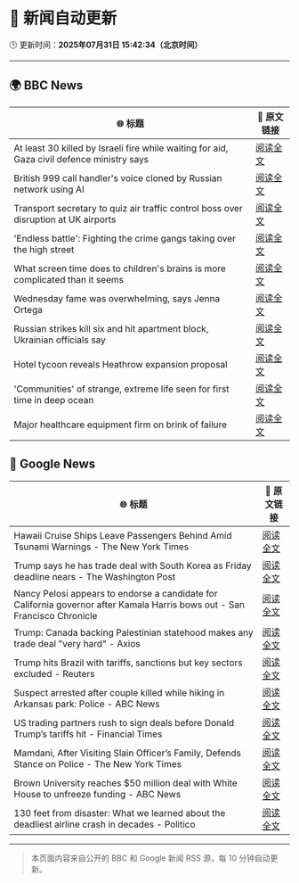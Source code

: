 # 🧠 新闻自动更新

🕒 更新时间：**2025年07月31日 15:42:34（北京时间）**

---

## 🌍 BBC News

| 🌐 标题 | 🔗 原文链接 |
|--------|-------------|
| At least 30 killed by Israeli fire while waiting for aid, Gaza civil defence ministry says | [阅读全文](https://www.bbc.com/news/articles/c74d82pdxjzo?at_medium=RSS&at_campaign=rss) |
| British 999 call handler's voice cloned by Russian network using AI | [阅读全文](https://www.bbc.com/news/videos/c3dpeyrx1kyo?at_medium=RSS&at_campaign=rss) |
| Transport secretary to quiz air traffic control boss over disruption at UK airports | [阅读全文](https://www.bbc.com/news/articles/cd9jn1ydx9lo?at_medium=RSS&at_campaign=rss) |
| 'Endless battle': Fighting the crime gangs taking over the high street | [阅读全文](https://www.bbc.com/news/articles/ckgevynly99o?at_medium=RSS&at_campaign=rss) |
| What screen time does to children's brains is more complicated than it seems | [阅读全文](https://www.bbc.com/news/articles/c9d0l40v551o?at_medium=RSS&at_campaign=rss) |
| Wednesday fame was overwhelming, says Jenna Ortega | [阅读全文](https://www.bbc.com/news/articles/c209p0nd1x1o?at_medium=RSS&at_campaign=rss) |
| Russian strikes kill six and hit apartment block, Ukrainian officials say | [阅读全文](https://www.bbc.com/news/articles/ce930z8g9mvo?at_medium=RSS&at_campaign=rss) |
| Hotel tycoon reveals Heathrow expansion proposal | [阅读全文](https://www.bbc.com/news/articles/cd6nvzjvwgqo?at_medium=RSS&at_campaign=rss) |
| 'Communities' of strange, extreme life seen for first time in deep ocean | [阅读全文](https://www.bbc.com/news/articles/c3wnqe5j99do?at_medium=RSS&at_campaign=rss) |
| Major healthcare equipment firm on brink of failure | [阅读全文](https://www.bbc.com/news/articles/cn72mpz0zzeo?at_medium=RSS&at_campaign=rss) |

## 📰 Google News

| 🌐 标题 | 🔗 原文链接 |
|--------|-------------|
| Hawaii Cruise Ships Leave Passengers Behind Amid Tsunami Warnings - The New York Times | [阅读全文](https://news.google.com/rss/articles/CBMijgFBVV95cUxPLWswdmdGQkl2bTVmVVoxdDlPSzdmTjB5ZkFPalFBNTVGaHNuNHotZ3hqQ25vbmFmYVFZMlJpd2RnWEo3SEIzODRiYlRfUDZZNXA4eWZmYndLODJrZTZpbmktS1NRUUVYUEFxSzdad0lLaWp2UmFacUR0NjJ2Y01scHR2N2M4ZW4xdG0zSUpB?oc=5) |
| Trump says he has trade deal with South Korea as Friday deadline nears - The Washington Post | [阅读全文](https://news.google.com/rss/articles/CBMiswFBVV95cUxPZ0hZVkhKcnVBZXNoWE16NXh0dGFkcG1yNUw5akFHWGhFRzhlaU11ckswaFJjeHk5RGpURW9tV09ZbXowZzZlZzhYcDBVUjNnVjFXOTVSQU1hbmJCYnBuTllFNUM5YUcyVXQ2OGZ6MS1EUkF0RF95U1ROMGZGaFVMZjhrb2hpaFJ4UzR6N3NSb0ljWjc1MEkybnJWWi1neGdhZ3hlTnhKRm1oeFZ2eWN5dktsaw?oc=5) |
| Nancy Pelosi appears to endorse a candidate for California governor after Kamala Harris bows out - San Francisco Chronicle | [阅读全文](https://news.google.com/rss/articles/CBMigAFBVV95cUxPd3lLYnBreE9JM1g5VmZxcTFRNG9tOHJ1Z3lpOU1PSDVQZDladG5CNlh5emNmY1R4MzR1MHF5NVhvZmxNaENLUzVWY2VMQ0M3anp5Q3dCRlhIZ2I3OXlBWEdfX0xKb0MxdWFIZ2pJYkRYa0pYdE9mNEgxcVE5ZFNqbg?oc=5) |
| Trump: Canada backing Palestinian statehood makes any trade deal "very hard" - Axios | [阅读全文](https://news.google.com/rss/articles/CBMieEFVX3lxTE1kdF9HbFRzQWNtbXR5Vlg2ZWhuNGplRXRoMk9jR21Dd09DaVdxRHFOOTBzOUhPT2d4eUw5MnY2dGJRdzl6czhDcHNxRGpRTWkydXdZaUNtR3c5MzVWTlRPNHRGc3gyczlzcDVYcC1xZFZxRnIyWDBPaQ?oc=5) |
| Trump hits Brazil with tariffs, sanctions but key sectors excluded - Reuters | [阅读全文](https://news.google.com/rss/articles/CBMisgFBVV95cUxPU2xGcERzRzc2MF8wVDB0M2VhRWN2MXpfMWxWYmZjTHQtYjlMWXAzSm1qaHNkVlBlUExTVXg2aWpVdU5DajJGMXJTdUtIT0RfV0ZiWUc0aWU0d210a21saWZvYXY4aVh0Z2RFRjVXWGhNWXVzczF0VXlZUDJTZl9LME9ZT1FScHdnTjdYSmpGRFktX2xNV2MwZjlXaTEzY0NYSDlqWkNGSWg1ZnpwWUJEMDRR?oc=5) |
| Suspect arrested after couple killed while hiking in Arkansas park: Police - ABC News | [阅读全文](https://news.google.com/rss/articles/CBMipAFBVV95cUxOdEEzTzlkc19CS3ZjeWctUGhKRldONDBHYmY4UGtmQXZ2aFJCRG5VMVBuQXNEcUtweDBKb1ZKaXQ3ME9MM0hjTUdsSk02U3FyMFh0RzREN0VhRnh0MUx6OTdOaUVpaUpnNzNhamNSTW0zS29LY25nVThXSWxiSFN6MmtxbDRLeGJsd01vQWNiZ2NsV25IaTk4WVMzTE1tNVVkci1FaNIBqgFBVV95cUxNOG1BWGhMQy1iRDQyYWd5ZjZqcTNMMDdTY1BjWDVnLU04UlNHS21NUC0ycm03akhQa1pHQW1MeTdYNG1LVTZsY3EyR0lnc2tyZjFrcVVIOTNqQVBkaS1tNjJuVGZpZ3NDVDNseFR0bXJDOWowOHo3TU1OZWZzc3k5M2FTUGhpajNkWkRvYm9uMmEzS3NiaFpmNlZLMmRsbDdPZXZuenZCU0ZjZw?oc=5) |
| US trading partners rush to sign deals before Donald Trump’s tariffs hit - Financial Times | [阅读全文](https://news.google.com/rss/articles/CBMicEFVX3lxTE1tVFY5QmZOdXRvbGdJYlB4UllSVW0tczFkdHpsXzdWWTFOR1N0MUgwVGs1dFVsdExsajUyN05wcTJILTZtMWpVWVBzYnd3RGpSbnhKT3UxWC1qVjM3Y2pSUndsVHE3M0lVeVo3MWNHRmU?oc=5) |
| Mamdani, After Visiting Slain Officer’s Family, Defends Stance on Police - The New York Times | [阅读全文](https://news.google.com/rss/articles/CBMihAFBVV95cUxOcy1yVVd0SnJlNkROSEJxV0ZFeHBYOUREbVhfT3hIT2lMd0V3SUg1LUpPYzl2T1Y2b2ZMRHlkd0E2RXdYSTVPVnktRmJ4NDJoLV95Uzc5S2U0V0dyNmxtYjJnbGRBRFBvQV9zdUhpX3RULTRYWWN4OE5VVzdJaEdrU2s3Qmk?oc=5) |
| Brown University reaches $50 million deal with White House to unfreeze funding - ABC News | [阅读全文](https://news.google.com/rss/articles/CBMipgFBVV95cUxQeXdJc1JsMXU2R3RseUpEN0cyR29FVUJfNGNVd1FyNG0yMlEwQjEyQTVoaEl5WEw5S0RWX1lNZ0pXbk9YU1dXYjhWaU9mMHF4X0dibk4yVGNFa0ViLS1KdVJHcGFUYU4yX1pDMGlvY3J4YTU3dDAybHpzUWt5cmVoa0s1ZUo1QzRKaGppS2ZPdnVkaUtnNFNyMER6dEl2LUVHWWhjWE130gGrAUFVX3lxTE5JSHN2TVdKdUVWU0JIZnkwVlI5dmZhVFZTTnVrSldGSTFXWWlvZzE2VmZKMGlJMEFKdm9pYlZYT2lwa3dSalhGc1JRRWQ5WnViMDh4LXdiMG1Obm9iTkhnczd5QWN0NFBPdGItYldvNHJpbzlyVlMzVnVrTl9Tam5id2Zoc1dCbTNBcXlJcTVDdVItZEhDaGl0N05BSzh4Z3diMl83TXNveThnVQ?oc=5) |
| 130 feet from disaster: What we learned about the deadliest airline crash in decades - Politico | [阅读全文](https://news.google.com/rss/articles/CBMigwFBVV95cUxOeHdFRzZPS1lrTnVrb01ZXy05czNmdk94NWNHSnE3dFRxS1dPbGE2YTBRZTlUNWZTZ0VQRWpyVktzQjlRR1N2alBaSm1MdTJKOWlfNF9NZ3psT1FuT3FITGhfRWFzZkVaaWhoTFVDaDVDbks1a3BEcW0ycy05WndxRzItcw?oc=5) |

---
> 本页面内容来自公开的 BBC 和 Google 新闻 RSS 源，每 10 分钟自动更新。